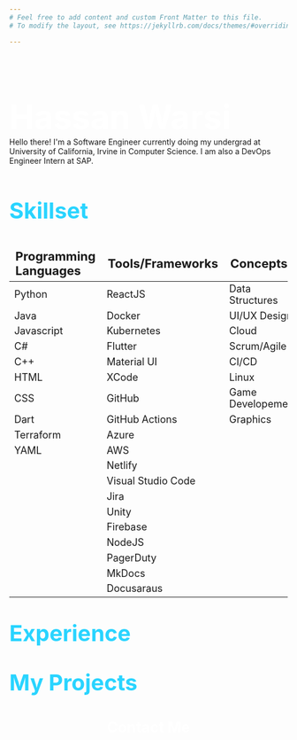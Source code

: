 ```yaml
---
# Feel free to add content and custom Front Matter to this file.
# To modify the layout, see https://jekyllrb.com/docs/themes/#overriding-theme-defaults

---
```


<br>
<p style="font-size:45pt;color:white;font-weight:bold;padding-bottom:0px;margin-bottom:1px">Hassan Warsi</p>
Hello there! I'm a Software Engineer currently doing my undergrad at University of California, Irvine in Computer Science.  I am also a DevOps Engineer Intern at SAP.
<br><br>
<p style="font-size:30pt;color:#29d4ff;font-weight:bold">Skillset</p>
<style scoped>
table {
}
th {
    text-align: left;
    font-size: 22px;
}
td {
    font-size: 18px;
    font-color: #808080;
}
table, td, th {
        border: 0px solid black;
        }
</style>

|Programming Languages | Tools/Frameworks | Concepts |
|------------|-----------|-------------|
| Python | ReactJS| Data Structures |
|Java  | Docker|  UI/UX Design |
|Javascript| Kubernetes| Cloud |
|C#| Flutter| Scrum/Agile |
|C++| Material UI| CI/CD |
|HTML| XCode| Linux |
|CSS| GitHub |  Game Developement |
|Dart| GitHub Actions | Graphics |
|Terraform| Azure | |
|YAML|AWS | |
|    | Netlify | |
|    | Visual Studio Code |    |
|    | Jira |    |
|    | Unity |    |
|    | Firebase |    |
|    | NodeJS |    |
|    | PagerDuty |    |
|    | MkDocs |    |
|    | Docusaraus |    |





<p style="font-size:30pt;color:#29d4ff;font-weight:bold">Experience</p>


<div align="right">

</div>

<p style="font-size:30pt;color:#29d4ff;font-weight:bold">My Projects</p>



<p style="font-size:20pt;color:white;font-weight:bold;text-align:center">Contact Me</p>







